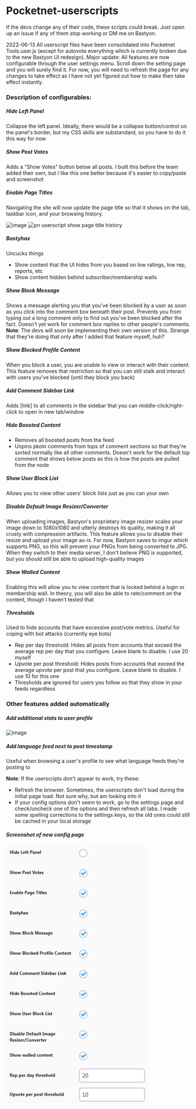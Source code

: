 # Pocketnet-userscripts
If the devs change any of their code, these scripts could break. Just open up an issue if any of them stop working or DM me on Bastyon.

2022-06-13
All userscript files have been consolidated into Pocketnet Tools.user.js (except for autovote everything which is currently broken due to the new Bastyon UI redesign). Major update: All features are now configurable through the user settings menu. Scroll down the setting page and you will surely find it. For now, you will need to refresh the page for any changes to take effect as I have not yet figured out how to make then take effect instantly.

### Description of configurables:

##### Hide Left Panel
Collapse the left panel. Ideally, there would be a collapse button/control on the panel's border, but my CSS skills are substandard, so you have to do it this way for now
##### Show Post Votes 
Adds a "Show Votes" button below all posts. I built this before the team added their own, but I like this one better because it's easier to copy/paste and screenshot
##### Enable Page Titles
Navigating the site will now update the page title so that it shows on the tab, taskbar icon, and your browsing history.

![image](https://user-images.githubusercontent.com/89675012/175362178-eaa44220-7038-420d-8b84-f2283c4c71e4.png)
![pn userscript show page title history](https://user-images.githubusercontent.com/89675012/175362212-d9d8104f-e594-49de-9e23-66e780f8df67.PNG)

##### Bastyhax
Uncucks things
  - Show content that the UI hides from you based on low ratings, low rep, reports, etc
  - Show content hidden behind subscriber/membership walls
##### Show Block Message 
Shows a message alerting you that you've been blocked by a user as soon as you click into the comment box beneath their post. Prevents you from typing out a long comment only to find out you've been blocked after the fact. Doesn't yet work for comment box replies to other people's comments. **Note**: The devs will soon be implementing their own version of this. Strange that they're doing that only after I added that feature myself, huh?
##### Show Blocked Profile Content
When you block a user, you are unable to view or interact with their content. This feature removes that restriction so that you can still stalk and interact with users you've blocked (until they block you back)
##### Add Comment Sidebar Link
Adds [link] to all comments in the sidebar that you can middle-click/right-click to open in new tab/window
##### Hide Boosted Content
  - Removes all boosted posts from the feed
  - Unpins pkoin comments from tops of comment sections so that they're sorted normally like all other comments. Doesn't work for the default top comment that shows below posts as this is how the posts are pulled from the node
##### Show User Block List
Allows you to view other users' block lists just as you can your own
##### Disable Default Image Resizer/Converter
When uploading images, Bastyon's proprietary image resizer scales your image down to 1080x1080 and utterly destroys its quality, making it all crusty with compression artifacts. This feature allows you to disable their resize and upload your image as-is. For now, Bastyon saves to imgur which supports PNG, so this will prevent your PNGs from being converted to JPG. When they switch to their media server, I don't believe PNG is supported, but you should still be able to upload high-quality images
##### Show Walled Content
Enabling this will allow you to view content that is locked behind a login or membership wall. In theory, you will also be able to rate/comment on the content, though I haven't tested that
##### Thresholds 
Used to hide accounts that have excessive post/vote metrics. Useful for coping with bot attacks (currently eye bots)
  - Rep per day threshold: Hides all posts from accounts that exceed the average rep per day that you configure. Leave blank to disable. I use 20 myself
  - Upvote per post threshold: Hides posts from accounts that exceed the average upvote per post that you configure. Leave blank to disable. I use 10 for this one
  - Thresholds are ignored for users you follow so that they show in your feeds regardless

### Other features added automatically

##### Add additional stats to user profile
![image](https://user-images.githubusercontent.com/89675012/175365467-e774b159-1d98-42de-9b40-ab992c606885.png)

##### Add language feed next to post timestamp
Useful when browsing a user's profile to see what language feeds they're posting to

**Note**: If the userscripts don't appear to work, try these:

- Refresh the browser. Sometimes, the userscripts don't load during the initial page load. Not sure why, but am looking into it
- If your config options don't seem to work, go to the settings page and check/uncheck one of the options and then refresh all tabs. I made some spelling corrections to the settings keys, so the old ones could still be cached in your local storage

##### Screenshot of new config page

![image](https://github.com/dorkerdev/Pocketnet-userscripts/blob/main/Pocketnet%20Tools%20settings%20screenshot.PNG)
